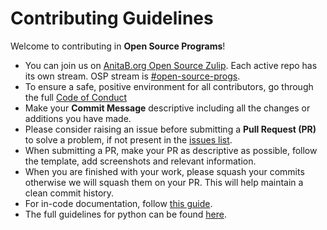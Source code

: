 # Contributing Guidelines
Welcome to contributing in **Open Source Programs**! 

- You can join us on [AnitaB.org Open Source Zulip](https://anitab-org.zulipchat.com/). Each active repo has its own stream. OSP stream is [#open-source-progs](https://anitab-org.zulipchat.com/#narrow/stream/237907-open-source-progs).
- To ensure a safe, positive environment for all contributors, go through the full [Code of Conduct](https://github.com/anitab-org/anitab-forms-backend/blob/develop/CODE_OF_CONDUCT.md)
- Make your **Commit Message** descriptive including all the changes or additions you have made.
- Please consider raising an issue before submitting a **Pull Request (PR)** to solve a problem, if not present in the [issues list](https://github.com/anitab-org/anitab-forms-backend/issues).
- When submitting a PR, make your PR as descriptive as possible, follow the template, add screenshots and relevant information.
- When you are finished with your work, please squash your commits otherwise we will squash them on your PR. This will help maintain a clean commit history.
- For in-code documentation, follow [this guide](https://github.com/google/styleguide/blob/gh-pages/pyguide.md#38-comments-and-docstrings).
- The full guidelines for python can be found [here](https://github.com/google/styleguide/blob/gh-pages/pyguide.md).
